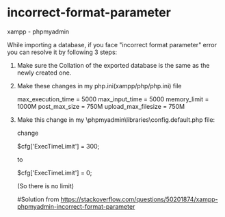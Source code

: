 # incorrect-format-parameter
xampp - phpmyadmin

While importing a database, if you face "incorrect format parameter" error
you can resolve it by following 3 steps:


1. Make sure the Collation of the exported database is the same as the newly created one.

2. Make these changes in my php.ini(xampp/php/php.ini) file

    max_execution_time = 5000
    max_input_time = 5000
    memory_limit = 1000M
    post_max_size = 750M
    upload_max_filesize = 750M
    
3. Make this change in my \phpmyadmin\libraries\config.default.php file:

    change

      $cfg['ExecTimeLimit'] = 300;
    
    to

      $cfg['ExecTimeLimit'] = 0;

    (So there is no limit)
    
    
    
    
    
    
    
    
    
    
    
    
    
    
    #Solution from 
    https://stackoverflow.com/questions/50201874/xampp-phpmyadmin-incorrect-format-parameter
